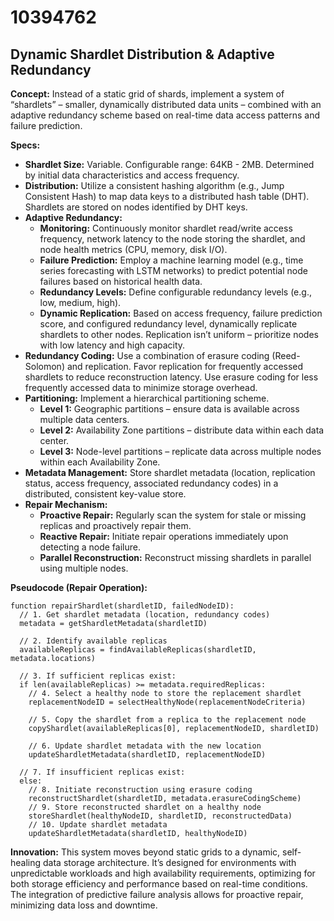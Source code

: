 # 10394762

## Dynamic Shardlet Distribution & Adaptive Redundancy

**Concept:** Instead of a static grid of shards, implement a system of “shardlets” – smaller, dynamically distributed data units – combined with an adaptive redundancy scheme based on real-time data access patterns and failure prediction.

**Specs:**

*   **Shardlet Size:** Variable. Configurable range: 64KB - 2MB. Determined by initial data characteristics and access frequency.
*   **Distribution:** Utilize a consistent hashing algorithm (e.g., Jump Consistent Hash) to map data keys to a distributed hash table (DHT). Shardlets are stored on nodes identified by DHT keys.
*   **Adaptive Redundancy:**
    *   **Monitoring:** Continuously monitor shardlet read/write access frequency, network latency to the node storing the shardlet, and node health metrics (CPU, memory, disk I/O).
    *   **Failure Prediction:** Employ a machine learning model (e.g., time series forecasting with LSTM networks) to predict potential node failures based on historical health data.
    *   **Redundancy Levels:** Define configurable redundancy levels (e.g., low, medium, high).
    *   **Dynamic Replication:** Based on access frequency, failure prediction score, and configured redundancy level, dynamically replicate shardlets to other nodes. Replication isn’t uniform – prioritize nodes with low latency and high capacity.
*   **Redundancy Coding:** Use a combination of erasure coding (Reed-Solomon) and replication. Favor replication for frequently accessed shardlets to reduce reconstruction latency. Use erasure coding for less frequently accessed data to minimize storage overhead.
*   **Partitioning:** Implement a hierarchical partitioning scheme.
    *   **Level 1:** Geographic partitions – ensure data is available across multiple data centers.
    *   **Level 2:** Availability Zone partitions – distribute data within each data center.
    *   **Level 3:** Node-level partitions – replicate data across multiple nodes within each Availability Zone.
*   **Metadata Management:** Store shardlet metadata (location, replication status, access frequency, associated redundancy codes) in a distributed, consistent key-value store.
*   **Repair Mechanism:**
    *   **Proactive Repair:** Regularly scan the system for stale or missing replicas and proactively repair them.
    *   **Reactive Repair:** Initiate repair operations immediately upon detecting a node failure.
    *   **Parallel Reconstruction:** Reconstruct missing shardlets in parallel using multiple nodes.

**Pseudocode (Repair Operation):**

```
function repairShardlet(shardletID, failedNodeID):
  // 1. Get shardlet metadata (location, redundancy codes)
  metadata = getShardletMetadata(shardletID)

  // 2. Identify available replicas
  availableReplicas = findAvailableReplicas(shardletID, metadata.locations)

  // 3. If sufficient replicas exist:
  if len(availableReplicas) >= metadata.requiredReplicas:
    // 4. Select a healthy node to store the replacement shardlet
    replacementNodeID = selectHealthyNode(replacementNodeCriteria)

    // 5. Copy the shardlet from a replica to the replacement node
    copyShardlet(availableReplicas[0], replacementNodeID, shardletID)

    // 6. Update shardlet metadata with the new location
    updateShardletMetadata(shardletID, replacementNodeID)

  // 7. If insufficient replicas exist:
  else:
    // 8. Initiate reconstruction using erasure coding
    reconstructShardlet(shardletID, metadata.erasureCodingScheme)
    // 9. Store reconstructed shardlet on a healthy node
    storeShardlet(healthyNodeID, shardletID, reconstructedData)
    // 10. Update shardlet metadata
    updateShardletMetadata(shardletID, healthyNodeID)
```

**Innovation:**  This system moves beyond static grids to a dynamic, self-healing data storage architecture. It’s designed for environments with unpredictable workloads and high availability requirements, optimizing for both storage efficiency and performance based on real-time conditions.  The integration of predictive failure analysis allows for proactive repair, minimizing data loss and downtime.
